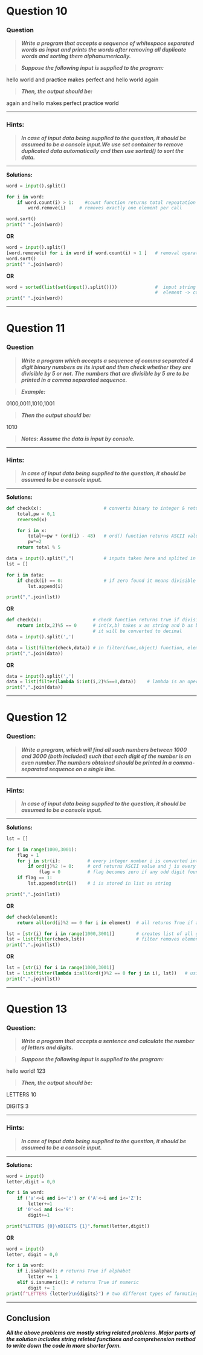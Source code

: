 # Question 10

### **Question**

> **_Write a program that accepts a sequence of whitespace separated words as input and prints the words after removing all duplicate words and sorting them alphanumerically._**

> **_Suppose the following input is supplied to the program:_**

hello world and practice makes perfect and hello world again

> **_Then, the output should be:_**

again and hello makes perfect practice world

---

### Hints:

> **_In case of input data being supplied to the question, it should be assumed to be a console input.We use set container to remove duplicated data automatically and then use sorted() to sort the data._**

---

**Solutions:**

```python
word = input().split()

for i in word:
    if word.count(i) > 1:    #count function returns total repeatation of an element that is send as argument
        word.remove(i)     # removes exactly one element per call

word.sort()
print(" ".join(word))
```

**OR**

```python
word = input().split()
[word.remove(i) for i in word if word.count(i) > 1 ]   # removal operation with comprehension method
word.sort()
print(" ".join(word))
```

**OR**

```python
word = sorted(list(set(input().split())))              #  input string splits -> converting into set() to store unique
                                                       #  element -> converting into list to be able to apply sort
print(" ".join(word))
```

---

# Question 11

### **Question**

> **_Write a program which accepts a sequence of comma separated 4 digit binary numbers as its input and then check whether they are divisible by 5 or not. The numbers that are divisible by 5 are to be printed in a comma separated sequence._**

> **_Example:_**

0100,0011,1010,1001

> **_Then the output should be:_**

1010

> **_Notes: Assume the data is input by console._**

---

### Hints:

> **_In case of input data being supplied to the question, it should be assumed to be a console input._**

---

**Solutions:**

```python
def check(x):                       # converts binary to integer & returns zero if divisible by 5
    total,pw = 0,1
    reversed(x)

    for i in x:
        total+=pw * (ord(i) - 48)   # ord() function returns ASCII value
        pw*=2
    return total % 5

data = input().split(",")           # inputs taken here and splited in ',' position
lst = []

for i in data:
    if check(i) == 0:               # if zero found it means divisible by zero and added to the list
        lst.append(i)

print(",".join(lst))
```

**OR**

```python
def check(x):                   # check function returns true if divisible by 5
    return int(x,2)%5 == 0      # int(x,b) takes x as string and b as base from which
                                # it will be converted to decimal
data = input().split(',')

data = list(filter(check,data)) # in filter(func,object) function, elements are picked from 'data' if found True by 'check' function
print(",".join(data))
```

**OR**

```python
data = input().split(',')
data = list(filter(lambda i:int(i,2)%5==0,data))    # lambda is an operator that helps to write function of one line
print(",".join(data))
```

---

# Question 12

### **Question:**

> **_Write a program, which will find all such numbers between 1000 and 3000 (both included) such that each digit of the number is an even number.The numbers obtained should be printed in a comma-separated sequence on a single line._**

---

### Hints:

> **_In case of input data being supplied to the question, it should be assumed to be a console input._**

---

**Solutions:**

```python
lst = []

for i in range(1000,3001):
    flag = 1
    for j in str(i):          # every integer number i is converted into string
        if ord(j)%2 != 0:     # ord returns ASCII value and j is every digit of i
            flag = 0          # flag becomes zero if any odd digit found
    if flag == 1:
        lst.append(str(i))    # i is stored in list as string

print(",".join(lst))
```

**OR**

```python
def check(element):
    return all(ord(i)%2 == 0 for i in element)  # all returns True if all digits i is even in element

lst = [str(i) for i in range(1000,3001)]        # creates list of all given numbers with string data type
lst = list(filter(check,lst))                   # filter removes element from list if check condition fails
print(",".join(lst))
```

**OR**

```python
lst = [str(i) for i in range(1000,3001)]
lst = list(filter(lambda i:all(ord(j)%2 == 0 for j in i), lst))   # using lambda to define function inside filter function
print(",".join(lst))
```

---

# Question 13

### **Question:**

> **_Write a program that accepts a sentence and calculate the number of letters and digits._**

> **_Suppose the following input is supplied to the program:_**

hello world! 123

> **_Then, the output should be:_**

LETTERS 10

DIGITS 3

---

### Hints:

> **_In case of input data being supplied to the question, it should be assumed to be a console input._**

---

**Solutions:**

```python
word = input()
letter,digit = 0,0

for i in word:
    if ('a'<=i and i<='z') or ('A'<=i and i<='Z'):
        letter+=1
    if '0'<=i and i<='9':
        digit+=1

print("LETTERS {0}\nDIGITS {1}".format(letter,digit))
```

**OR**

```python
word = input()
letter, digit = 0,0

for i in word:
    if i.isalpha(): # returns True if alphabet
        letter += 1
    elif i.isnumeric(): # returns True if numeric
        digit += 1
print(f"LETTERS {letter}\n{digits}") # two different types of formating method is shown in both solution
```

---

## Conclusion

**_All the above problems are mostly string related problems. Major parts of the solution includes string releted functions and comprehension method to write down the code in more shorter form._**
